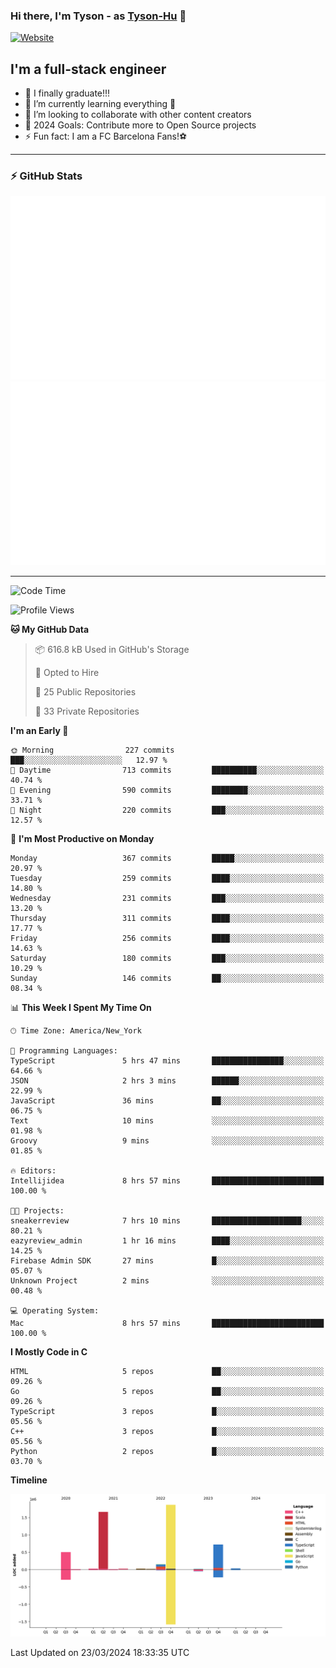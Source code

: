 ### Hi there, I'm Tyson - as [Tyson-Hu][website] 👋

[![Website](https://img.shields.io/website?label=Tianzhe.me&style=for-the-badge&url=https%3A%2F%2Ftianzhe.me)](https://tianzhe.me)


## I'm a full-stack engineer

- 🔭 I finally graduate!!!
- 🌱 I’m currently learning everything 🤣
- 👯 I’m looking to collaborate with other content creators
- 🥅 2024 Goals: Contribute more to Open Source projects
- ⚡ Fun fact: I am a FC Barcelona Fans!⚽️

---

### ⚡️ GitHub Stats
![](https://raw.githubusercontent.com/Tyson-Hu/github-stats-card/master/generated/overview.svg)
![](https://raw.githubusercontent.com/Tyson-Hu/github-stats-card/master/generated/languages.svg)

---

<!--START_SECTION:waka-->
![Code Time](http://img.shields.io/badge/Code%20Time-64%20hrs%206%20mins-blue)

![Profile Views](http://img.shields.io/badge/Profile%20Views-0-blue)

**🐱 My GitHub Data** 

> 📦 616.8 kB Used in GitHub's Storage 
 > 
> 💼 Opted to Hire
 > 
> 📜 25 Public Repositories 
 > 
> 🔑 33 Private Repositories 
 > 
**I'm an Early 🐤** 

```text
🌞 Morning                227 commits         ███░░░░░░░░░░░░░░░░░░░░░░   12.97 % 
🌆 Daytime                713 commits         ██████████░░░░░░░░░░░░░░░   40.74 % 
🌃 Evening                590 commits         ████████░░░░░░░░░░░░░░░░░   33.71 % 
🌙 Night                  220 commits         ███░░░░░░░░░░░░░░░░░░░░░░   12.57 % 
```
📅 **I'm Most Productive on Monday** 

```text
Monday                   367 commits         █████░░░░░░░░░░░░░░░░░░░░   20.97 % 
Tuesday                  259 commits         ████░░░░░░░░░░░░░░░░░░░░░   14.80 % 
Wednesday                231 commits         ███░░░░░░░░░░░░░░░░░░░░░░   13.20 % 
Thursday                 311 commits         ████░░░░░░░░░░░░░░░░░░░░░   17.77 % 
Friday                   256 commits         ████░░░░░░░░░░░░░░░░░░░░░   14.63 % 
Saturday                 180 commits         ███░░░░░░░░░░░░░░░░░░░░░░   10.29 % 
Sunday                   146 commits         ██░░░░░░░░░░░░░░░░░░░░░░░   08.34 % 
```


📊 **This Week I Spent My Time On** 

```text
🕑︎ Time Zone: America/New_York

💬 Programming Languages: 
TypeScript               5 hrs 47 mins       ████████████████░░░░░░░░░   64.66 % 
JSON                     2 hrs 3 mins        ██████░░░░░░░░░░░░░░░░░░░   22.99 % 
JavaScript               36 mins             ██░░░░░░░░░░░░░░░░░░░░░░░   06.75 % 
Text                     10 mins             ░░░░░░░░░░░░░░░░░░░░░░░░░   01.98 % 
Groovy                   9 mins              ░░░░░░░░░░░░░░░░░░░░░░░░░   01.85 % 

🔥 Editors: 
Intellijidea             8 hrs 57 mins       █████████████████████████   100.00 % 

🐱‍💻 Projects: 
sneakerreview            7 hrs 10 mins       ████████████████████░░░░░   80.21 % 
eazyreview_admin         1 hr 16 mins        ████░░░░░░░░░░░░░░░░░░░░░   14.25 % 
Firebase Admin SDK       27 mins             █░░░░░░░░░░░░░░░░░░░░░░░░   05.07 % 
Unknown Project          2 mins              ░░░░░░░░░░░░░░░░░░░░░░░░░   00.48 % 

💻 Operating System: 
Mac                      8 hrs 57 mins       █████████████████████████   100.00 % 
```

**I Mostly Code in C** 

```text
HTML                     5 repos             ██░░░░░░░░░░░░░░░░░░░░░░░   09.26 % 
Go                       5 repos             ██░░░░░░░░░░░░░░░░░░░░░░░   09.26 % 
TypeScript               3 repos             █░░░░░░░░░░░░░░░░░░░░░░░░   05.56 % 
C++                      3 repos             █░░░░░░░░░░░░░░░░░░░░░░░░   05.56 % 
Python                   2 repos             █░░░░░░░░░░░░░░░░░░░░░░░░   03.70 % 
```



**Timeline**

![Lines of Code chart](https://raw.githubusercontent.com/Tyson-Hu/Tyson-Hu/main/assets/bar_graph.png)


 Last Updated on 23/03/2024 18:33:35 UTC
<!--END_SECTION:waka-->


[website]: https://github.com/Tyson-Hu
